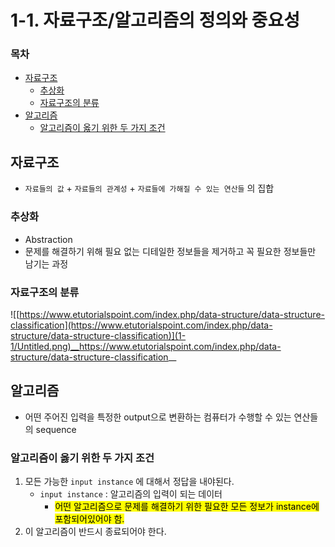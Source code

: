 # 1-1. 자료구조/알고리즘의 정의와 중요성

### 목차
- [자료구조](#자료구조)
	+ [추상화](#추상화)
	+ [자료구조의 분류](#자료구조의-분류)
- [알고리즘](#알고리즘)
    + [알고리즘이 옳기 위한 두 가지 조건](#알고리즘이-옳기-위한-두-가지-조건)


## 자료구조

- `자료들의 값` + `자료들의 관계성` + `자료들에 가해질 수 있는 연산들` 의 집합

### 추상화

- Abstraction
- 문제를 해결하기 위해 필요 없는 디테일한 정보들을 제거하고 꼭 필요한 정보들만 남기는 과정

### 자료구조의 분류

![[https://www.etutorialspoint.com/index.php/data-structure/data-structure-classification](https://www.etutorialspoint.com/index.php/data-structure/data-structure-classification)](1-1/Untitled.png)__https://www.etutorialspoint.com/index.php/data-structure/data-structure-classification__

## 알고리즘

- 어떤 주어진 입력을 특정한 output으로 변환하는 컴퓨터가 수행할 수 있는 연산들의 sequence

### 알고리즘이 옳기 위한 두 가지 조건

1. 모든 가능한 `input instance` 에 대해서 정답을 내야된다.
    - `input instance` : 알고리즘의 입력이 되는 데이터
        -  <mark> 어떤 알고리즘으로 문제를 해결하기 위한 필요한 모든 정보가 instance에 포함되어있어야 함. </mark>
2. 이 알고리즘이 반드시 종료되어야 한다.
